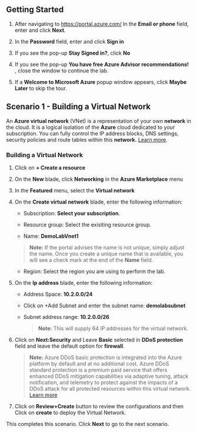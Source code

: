 ## **Getting Started**

1. After navigating to https://portal.azure.com/ In the **Email or phone** field, enter **<inject key="AzureAdUserEmail" />** and click **Next**.

2. In the **Password** field, enter **<inject key="AzureAdUserPassword" />** and click **Sign in**

3. If you see the pop-up  **Stay Signed in?**, click **No**

4. If you see the pop-up **You have free Azure Advisor recommendations!** , close the window to continue the lab. 

5. If a **Welcome to Microsoft Azure** popup window appears, click **Maybe Later** to skip the tour.

## **Scenario 1 - Building a Virtual Network**
An **Azure virtual network** (VNet) is a representation of your own **network**  in the cloud. It is a logical isolation of the **Azure** cloud dedicated to your subscription. You can fully control the IP address blocks, DNS settings, security policies and route tables within this **network.** [Learn more](https://docs.microsoft.com/en-us/azure/virtual-network/virtual-networks-overview).

### **Building a Virtual Network**

1. Click on **+ Create a resource**
2. On the **New** blade, click **Networking** in the **Azure Marketplace** menu
3. In the **Featured** menu, select the **Virtual network** 
4. On the **Create virtual network** blade, enter the following information:
    
    -  Subscription: **Select your subscription**.
    
    -  Resource group: Select the exisiting resource group.
    
    -  Name: **DemoLabVnet1**
    
    > **Note:** If the portal advises the name is not unique, simply adjust the name. Once you create a unique name that is available, you will see a check mark at the end of the **Name** field.

    -  Region: Select the region you are using to perform the lab.
    
5. On the **Ip address** blade, enter the following information:

    -  Address Space: **10.2.0.0/24**
    
    -  Click on +Add Subnet and enter the subnet name: **demolabsubnet**

    -  Subnet address range: **10.2.0.0/26**

       >**Note:** This will supply 64 IP addresses for the virtual network.

6. Click on **Next:Security** and Leave **Basic** selected in **DDoS protection** field and leave the default option for **firewall**.

    >**Note:** Azure DDoS basic protection is integrated into the Azure platform by default and at no additional cost. Azure DDoS standard protection is a premium paid service that offers enhanced DDoS mitigation capabilities via adaptive tuning, attack notification, and telemetry to protect against the impacts of a DDoS attack for all protected resources within this virtual network. [Learn more](https://docs.microsoft.com/en-us/azure/virtual-network/ddos-protection-overview)

7. Click on **Review+Create** button to review the configurations and then Click on **create** to deploy the Virtual Network.

This completes this scenario. Click **Next** to go to the next scenario.
